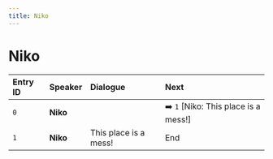 ```yaml
---
title: Niko
---
```


# Niko


| Entry ID | Speaker | Dialogue | Next |
| :------- | :------ | :------- | :------------ |
| `0` | **Niko** |  | ➡️ `1` \[Niko: This place is a mess\!\] |
| `1` | **Niko** | This place is a mess\! | End |
